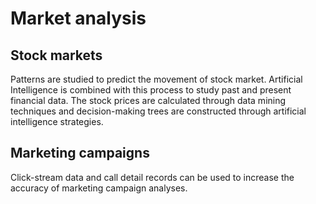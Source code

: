 # Market analysis

## Stock markets

Patterns are studied to predict the movement of stock market. Artificial Intelligence is combined with this process to study past and present financial data. The stock prices are calculated through data mining techniques and decision-making trees are constructed through artificial intelligence strategies.

## Marketing campaigns

Click-stream data and call detail records can be used to increase the accuracy of marketing campaign analyses. 
